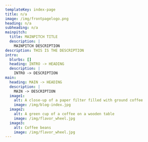 ```yaml
---
templateKey: index-page
title: n/a
image: /img/frontpagelogo.png
heading: n/a
subheading: n/a
mainpitch:
  title: MAINPITCH TITLE
  description: |
    MAINPITCH DESCRIPTION
description: THIS IS THE DESCRIPTION
intro:
  blurbs: []
  heading: INTRO -> HEADING
  description: |
    INTRO -> DESCRIPTION
main:
  heading: MAIN -> HEADING
  description: |
    MAIN -> DESCRIPTION
  image1:
    alt: A close-up of a paper filter filled with ground coffee
    image: /img/blog-index.jpg
  image2:
    alt: A green cup of a coffee on a wooden table
    image: /img/flavor_wheel.jpg
  image3:
    alt: Coffee beans
    image: /img/flavor_wheel.jpg
---
```

